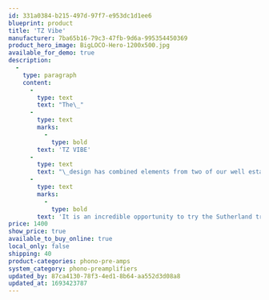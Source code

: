 ```yaml
---
id: 331a0384-b215-497d-97f7-e953dc1d1ee6
blueprint: product
title: 'TZ Vibe'
manufacturer: 7ba65b16-79c3-47fb-9d6a-995354450369
product_hero_image: BigLOCO-Hero-1200x500.jpg
available_for_demo: true
description:
  -
    type: paragraph
    content:
      -
        type: text
        text: "The\_"
      -
        type: text
        marks:
          -
            type: bold
        text: 'TZ VIBE'
      -
        type: text
        text: "\_design has combined elements from two of our well established and highly regarded products. The KC VIBE provides the foundation and second gain stage. The little LOCO Mk2 provides the transimpedance (TZ) input gain stage.\_"
      -
        type: text
        marks:
          -
            type: bold
        text: 'It is an incredible opportunity to try the Sutherland transimpedance experience at a more accessible price.'
price: 1400
show_price: true
available_to_buy_online: true
local_only: false
shipping: 40
product-categories: phono-pre-amps
system_category: phono-preamplifiers
updated_by: 87ca4130-78f3-4ed1-8b64-aa552d3d08a8
updated_at: 1693423787
---
```

